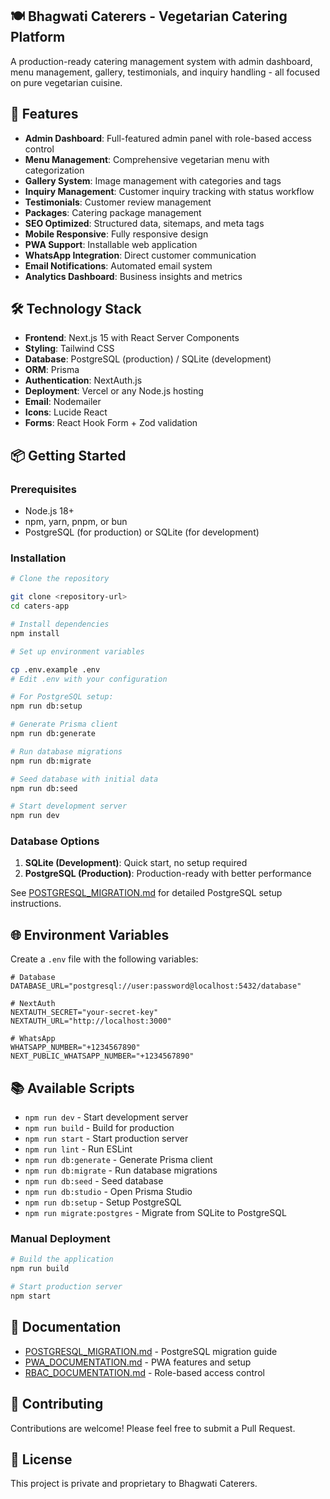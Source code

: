 
## 🍽️ Bhagwati Caterers - Vegetarian Catering Platform

A production-ready catering management system with admin dashboard, menu management, gallery, testimonials, and inquiry handling - all focused on pure vegetarian cuisine.

## 🚀 Features

- **Admin Dashboard**: Full-featured admin panel with role-based access control
- **Menu Management**: Comprehensive vegetarian menu with categorization
- **Gallery System**: Image management with categories and tags
- **Inquiry Management**: Customer inquiry tracking with status workflow
- **Testimonials**: Customer review management
- **Packages**: Catering package management
- **SEO Optimized**: Structured data, sitemaps, and meta tags
- **Mobile Responsive**: Fully responsive design
- **PWA Support**: Installable web application
- **WhatsApp Integration**: Direct customer communication
- **Email Notifications**: Automated email system
- **Analytics Dashboard**: Business insights and metrics

## 🛠️ Technology Stack

- **Frontend**: Next.js 15 with React Server Components
- **Styling**: Tailwind CSS
- **Database**: PostgreSQL (production) / SQLite (development)
- **ORM**: Prisma
- **Authentication**: NextAuth.js
- **Deployment**: Vercel or any Node.js hosting
- **Email**: Nodemailer
- **Icons**: Lucide React
- **Forms**: React Hook Form + Zod validation

## 📦 Getting Started

### Prerequisites

- Node.js 18+
- npm, yarn, pnpm, or bun
- PostgreSQL (for production) or SQLite (for development)

### Installation

```bash
# Clone the repository

git clone <repository-url>
cd caters-app

# Install dependencies
npm install

# Set up environment variables

cp .env.example .env
# Edit .env with your configuration

# For PostgreSQL setup:
npm run db:setup

# Generate Prisma client
npm run db:generate

# Run database migrations
npm run db:migrate

# Seed database with initial data
npm run db:seed

# Start development server
npm run dev
```

### Database Options

1. **SQLite (Development)**: Quick start, no setup required
2. **PostgreSQL (Production)**: Production-ready with better performance

See [POSTGRESQL_MIGRATION.md](POSTGRESQL_MIGRATION.md) for detailed PostgreSQL setup instructions.

## 🌐 Environment Variables

Create a `.env` file with the following variables:

```env
# Database
DATABASE_URL="postgresql://user:password@localhost:5432/database"

# NextAuth
NEXTAUTH_SECRET="your-secret-key"
NEXTAUTH_URL="http://localhost:3000"

# WhatsApp
WHATSAPP_NUMBER="+1234567890"
NEXT_PUBLIC_WHATSAPP_NUMBER="+1234567890"

```

## 📚 Available Scripts

- `npm run dev` - Start development server
- `npm run build` - Build for production
- `npm run start` - Start production server
- `npm run lint` - Run ESLint
- `npm run db:generate` - Generate Prisma client
- `npm run db:migrate` - Run database migrations
- `npm run db:seed` - Seed database
- `npm run db:studio` - Open Prisma Studio
- `npm run db:setup` - Setup PostgreSQL
- `npm run migrate:postgres` - Migrate from SQLite to PostgreSQL


### Manual Deployment

```bash
# Build the application
npm run build

# Start production server
npm start
```

## 📖 Documentation

- [POSTGRESQL_MIGRATION.md](POSTGRESQL_MIGRATION.md) - PostgreSQL migration guide
- [PWA_DOCUMENTATION.md](PWA_DOCUMENTATION.md) - PWA features and setup
- [RBAC_DOCUMENTATION.md](RBAC_DOCUMENTATION.md) - Role-based access control

## 🤝 Contributing

Contributions are welcome! Please feel free to submit a Pull Request.

## 📄 License

This project is private and proprietary to Bhagwati Caterers.
